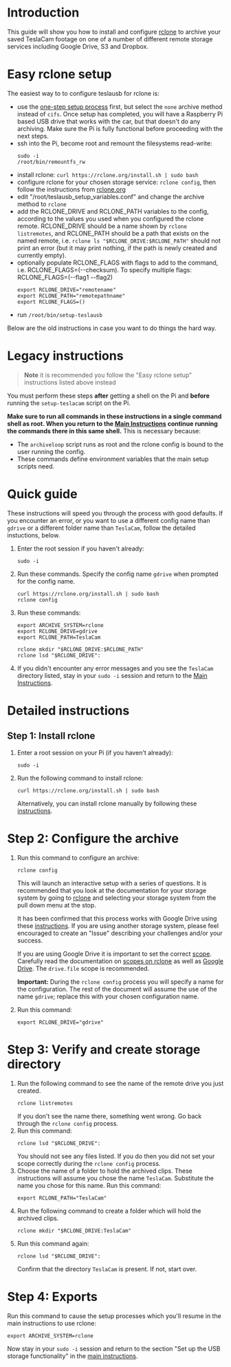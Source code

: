 # Introduction

This guide will show you how to install and configure [rclone](https://rclone.org/) to archive your saved TeslaCam footage on one of a number of different remote storage services including Google Drive, S3 and Dropbox.

# Easy rclone setup

The easiest way to to configure teslausb for rclone is:

- use the [one-step setup process](OneStepSetup.md) first, but select the `none` archive method instead of `cifs`. Once setup has completed, you will have a Raspberry Pi based USB drive that works with the car, but that doesn't do any archiving. Make sure the Pi is fully functional before proceeding with the next steps.
- ssh into the Pi, become root and remount the filesystems read-write:
  ```
  sudo -i
  /root/bin/remountfs_rw
  ```
- install rclone: `curl https://rclone.org/install.sh | sudo bash`
- configure rclone for your chosen storage service: `rclone config`, then follow the instructions from [rclone.org](https://rclone.org/)
- edit "/root/teslausb_setup_variables.conf" and change the archive method to `rclone`
- add the RCLONE_DRIVE and RCLONE_PATH variables to the config, according to the values you used when you configured the rclone remote.
  RCLONE_DRIVE should be a name shown by `rclone listremotes`, and RCLONE_PATH should be a path that exists on the named remote, i.e. `rclone ls "$RCLONE_DRIVE:$RCLONE_PATH"` should not print an error (but it may print nothing, if the path is newly created and currently empty).
- optionally populate RCLONE_FLAGS with flags to add to the command, i.e. RCLONE_FLAGS=(--checksum). To specify multiple flags: RCLONE_FLAGS=(--flag1 --flag2)
  ```
  export RCLONE_DRIVE="remotename"
  export RCLONE_PATH="remotepathname"
  export RCLONE_FLAGS=()
  ```
- run `/root/bin/setup-teslausb`

Below are the old instructions in case you want to do things the hard way.

# Legacy instructions

> **Note** it is recommended you follow the "Easy rclone setup" instructions listed above instead

You must perform these steps **after** getting a shell on the Pi and **before** running the `setup-teslacam` script on the Pi.

**Make sure to run all commands in these instructions in a single command shell as root. When you return to the [Main Instructions](/README.md) continue running the commands there in this same shell.** This is necessary because:

- The `archiveloop` script runs as root and the rclone config is bound to the user running the config.
- These commands define environment variables that the main setup scripts need.

# Quick guide

These instructions will speed you through the process with good defaults. If you encounter an error, or you want to use a different config name than `gdrive` or a different folder name than `TeslaCam`, follow the detailed instuctions, below.

1. Enter the root session if you haven't already:
   ```
   sudo -i
   ```
2. Run these commands. Specify the config name `gdrive` when prompted for the config name.
   ```
   curl https://rclone.org/install.sh | sudo bash
   rclone config
   ```
3. Run these commands:

   ```
   export ARCHIVE_SYSTEM=rclone
   export RCLONE_DRIVE=gdrive
   export RCLONE_PATH=TeslaCam

   rclone mkdir "$RCLONE_DRIVE:$RCLONE_PATH"
   rclone lsd "$RCLONE_DRIVE":
   ```

4. If you didn't encounter any error messages and you see the `TeslaCam` directory listed, stay in your `sudo -i` session and return to the [Main Instructions](../README.md).

# Detailed instructions

## Step 1: Install rclone

1. Enter a root session on your Pi (if you haven't already):
   ```
   sudo -i
   ```
2. Run the following command to install rclone:
   ```
   curl https://rclone.org/install.sh | sudo bash
   ```
   Alternatively, you can install rclone manually by following these [instructions](https://rclone.org/install/).

# Step 2: Configure the archive

1. Run this command to configure an archive:

   ```
   rclone config
   ```

   This will launch an interactive setup with a series of questions. It is recommended that you look at the documentation for your storage system by going to [rclone](https://rclone.org/) and selecting your storage system from the pull down menu at the stop.

   It has been confirmed that this process works with Google Drive using these [instructions](https://rclone.org/drive/). If you are using another storage system, please feel encouraged to create an "Issue" describing your challenges and/or your success.

   If you are using Google Drive it is important to set the correct [scope](https://rclone.org/drive/#scopes). Carefully read the documentation on [scopes on rclone](https://rclone.org/drive/#scopes) as well as [Google Drive](https://developers.google.com/drive/api/v3/about-auth). The `drive.file` scope is recommended.

   **Important:** During the `rclone config` process you will specify a name for the configuration. The rest of the document will assume the use of the name `gdrive`; replace this with your chosen configuration name.

2. Run this command:
   ```
   export RCLONE_DRIVE="gdrive"
   ```

# Step 3: Verify and create storage directory

1. Run the following command to see the name of the remote drive you just created.
   ```
   rclone listremotes
   ```
   If you don't see the name there, something went wrong. Go back through the `rclone config` process.
2. Run this command:
   ```
   rclone lsd "$RCLONE_DRIVE":
   ```
   You should not see any files listed. If you do then you did not set your scope correctly during the `rclone config` process.
3. Choose the name of a folder to hold the archived clips. These instructions will assume you chose the name `TeslaCam`. Substitute the name you chose for this name. Run this command:
   ```
   export RCLONE_PATH="TeslaCam"
   ```
4. Run the following command to create a folder which will hold the archived clips.
   ```
   rclone mkdir "$RCLONE_DRIVE:TeslaCam"
   ```
5. Run this command again:
   ```
   rclone lsd "$RCLONE_DRIVE":
   ```
   Confirm that the directory `TeslaCam` is present. If not, start over.

# Step 4: Exports

Run this command to cause the setup processes which you'll resume in the main instructions to use rclone:

```
export ARCHIVE_SYSTEM=rclone
```

Now stay in your `sudo -i` session and return to the section "Set up the USB storage functionality" in the [main instructions](../README.md).

